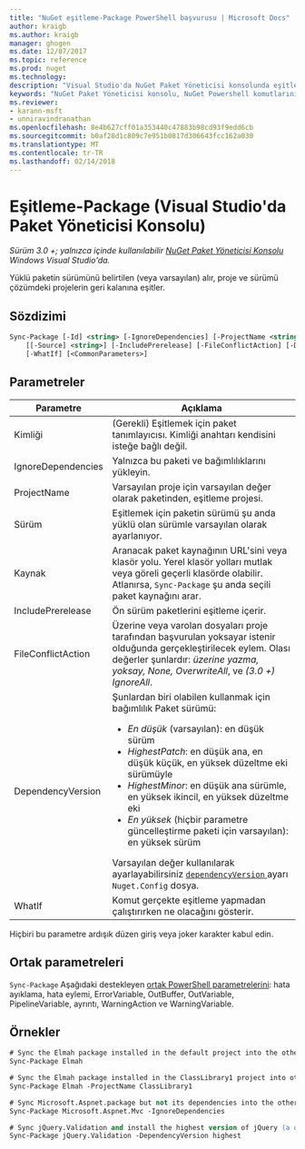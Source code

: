 ```yaml
---
title: "NuGet eşitleme-Package PowerShell başvurusu | Microsoft Docs"
author: kraigb
ms.author: kraigb
manager: ghogen
ms.date: 12/07/2017
ms.topic: reference
ms.prod: nuget
ms.technology: 
description: "Visual Studio'da NuGet Paket Yöneticisi konsolunda eşitleme paket PowerShell komut başvurusu."
keywords: "NuGet Paket Yöneticisi konsolu, NuGet Powershell komutlarını NuGet Powershell başvurusu, eşitleme paket"
ms.reviewer:
- karann-msft
- unniravindranathan
ms.openlocfilehash: 8e4b627cff01a353440c47883b98cd93f9edd6cb
ms.sourcegitcommit: b0af28d1c809c7e951b0817d306643fcc162a030
ms.translationtype: MT
ms.contentlocale: tr-TR
ms.lasthandoff: 02/14/2018
---
```

# <a name="sync-package-package-manager-console-in-visual-studio"></a>Eşitleme-Package (Visual Studio'da Paket Yöneticisi Konsolu)

*Sürüm 3.0 +; yalnızca içinde kullanılabilir [NuGet Paket Yöneticisi Konsolu](package-manager-console.md) Windows Visual Studio'da.*

Yüklü paketin sürümünü belirtilen (veya varsayılan) alır, proje ve sürümü çözümdeki projelerin geri kalanına eşitler.

## <a name="syntax"></a>Sözdizimi

```ps
Sync-Package [-Id] <string> [-IgnoreDependencies] [-ProjectName <string>] [[-Version] <string>]
    [[-Source] <string>] [-IncludePrerelease] [-FileConflictAction] [-DependencyVersion]
    [-WhatIf] [<CommonParameters>]
```

## <a name="parameters"></a>Parametreler

| Parametre | Açıklama |
| --- | --- |
| Kimliği | (Gerekli) Eşitlemek için paket tanımlayıcısı. Kimliği anahtarı kendisini isteğe bağlı değil. |
| IgnoreDependencies | Yalnızca bu paketi ve bağımlılıklarını yükleyin. |
| ProjectName | Varsayılan proje için varsayılan değer olarak paketinden, eşitleme projesi. |
| Sürüm | Eşitlemek için paketin sürümü şu anda yüklü olan sürümle varsayılan olarak ayarlanıyor. |
| Kaynak | Aranacak paket kaynağının URL'sini veya klasör yolu. Yerel klasör yolları mutlak veya göreli geçerli klasörde olabilir. Atlanırsa, `Sync-Package` şu anda seçili paket kaynağını arar. |
| IncludePrerelease | Ön sürüm paketlerini eşitleme içerir. |
| FileConflictAction | Üzerine veya varolan dosyaları proje tarafından başvurulan yoksayar istenir olduğunda gerçekleştirilecek eylem. Olası değerler şunlardır: *üzerine yazma, yoksay, None, OverwriteAll*, ve *(3.0 +)* *IgnoreAll*. |
| DependencyVersion | Şunlardan biri olabilen kullanmak için bağımlılık Paket sürümü:<br/><ul><li>*En düşük* (varsayılan): en düşük sürüm</li><li>*HighestPatch*: en düşük ana, en düşük küçük, en yüksek düzeltme eki sürümüyle</li><li>*HighestMinor*: en düşük ana sürümle, en yüksek ikincil, en yüksek düzeltme eki</li><li>*En yüksek* (hiçbir parametre güncelleştirme paketi için varsayılan): en yüksek sürüm</li></ul>Varsayılan değer kullanılarak ayarlayabilirsiniz [ `dependencyVersion` ](../reference/nuget-config-file.md#config-section) ayarı `Nuget.Config` dosya. |
| WhatIf | Komut gerçekte eşitleme yapmadan çalıştırırken ne olacağını gösterir. |

Hiçbiri bu parametre ardışık düzen giriş veya joker karakter kabul edin.

## <a name="common-parameters"></a>Ortak parametreleri

`Sync-Package` Aşağıdaki destekleyen [ortak PowerShell parametrelerini](http://go.microsoft.com/fwlink/?LinkID=113216): hata ayıklama, hata eylemi, ErrorVariable, OutBuffer, OutVariable, PipelineVariable, ayrıntı, WarningAction ve WarningVariable.

## <a name="examples"></a>Örnekler

```ps
# Sync the Elmah package installed in the default project into the other projects in the solution
Sync-Package Elmah

# Sync the Elmah package installed in the ClassLibrary1 project into other projects in the solution
Sync-Package Elmah -ProjectName ClassLibrary1

# Sync Microsoft.Aspnet.package but not its dependencies into the other projects in the solution
Sync-Package Microsoft.Aspnet.Mvc -IgnoreDependencies

# Sync jQuery.Validation and install the highest version of jQuery (a dependency) from the package source    
Sync-Package jQuery.Validation -DependencyVersion highest
```
